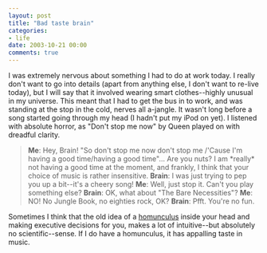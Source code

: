 ```yaml
---
layout: post
title: "Bad taste brain"
categories:
- life
date: 2003-10-21 00:00
comments: true
---
```


<p>I was extremely nervous about something I had to do at work today. I really don't want to go into details (apart from anything else, I don't want to re-live today), but I will say that it involved wearing smart clothes--highly unusual in my universe. This meant that I had to get the bus in to work, and was standing at the stop in the cold, nerves all a-jangle. It wasn't long before a song started going through my head (I hadn't put my iPod on yet). I listened with absolute horror, as "Don't stop me now" by Queen played on with dreadful clarity.</p>

<blockquote>
<p>
<strong>Me</strong>: Hey, Brain! "So don't stop me now don't stop me /'Cause I'm having a good time/having a good time"... Are you nuts? I am *really* not having a good time at the moment, and frankly, I think that your choice of music is rather insensitive.
<strong>Brain</strong>: I was just trying to pep you up a bit--it's a cheery song!
<strong>Me</strong>: Well, just stop it. Can't you play something else?
<strong>Brain</strong>: OK, what about "The Bare Necessities"?
<strong>Me</strong>: NO! No Jungle Book, no eighties rock, OK?
<strong>Brain</strong>: Pfft. You're no fun.
</p>
</blockquote>

<p>Sometimes I think that the old idea of a <a href="http://www.secularhumanism.org/library/fi/noelle_21_2.html">homunculus</a> inside your head and making executive decisions for you, makes a lot of intuitive--but absolutely no scientific--sense. If I do have a homunculus, it has appalling taste in music.</p>


